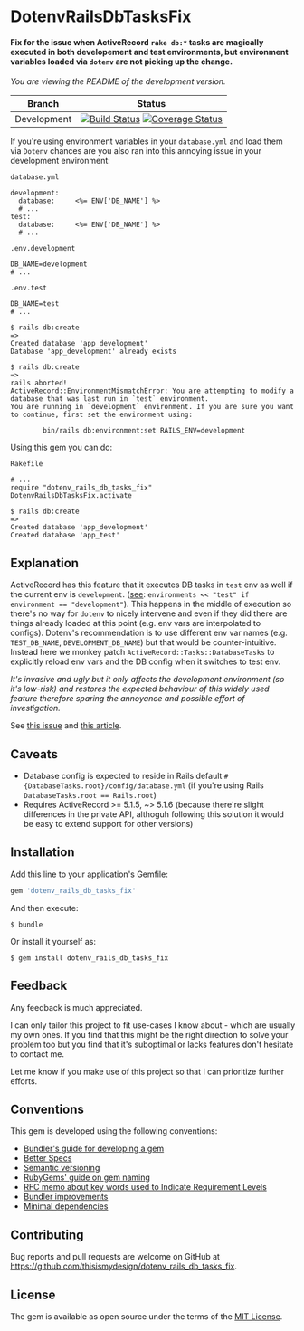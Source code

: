 # DotenvRailsDbTasksFix

#### Fix for the issue when ActiveRecord `rake db:*` tasks are magically executed in both developement and test environments, but environment variables loaded via `dotenv` are not picking up the change.

*You are viewing the README of the development version.*

| Branch | Status |
| ------ | ------ |
| Development | [![Build Status](https://travis-ci.org/thisismydesign/dotenv_rails_db_tasks_fix.svg?branch=master)](https://travis-ci.org/thisismydesign/dotenv_rails_db_tasks_fix)   [![Coverage Status](https://coveralls.io/repos/github/thisismydesign/dotenv_rails_db_tasks_fix/badge.svg?branch=master)](https://coveralls.io/github/thisismydesign/dotenv_rails_db_tasks_fix?branch=master) |

If you're using environment variables in your `database.yml` and load them via `Dotenv` chances are you also ran into this annoying issue in your development environment:

`database.yml`
```
development:
  database:     <%= ENV['DB_NAME'] %>
  # ...
test:
  database:     <%= ENV['DB_NAME'] %>
  # ...
```

`.env.development`
```
DB_NAME=development
# ...
```

`.env.test`
```
DB_NAME=test
# ...
```

```
$ rails db:create
=>
Created database 'app_development'
Database 'app_development' already exists
```

```
$ rails db:create
=>
rails aborted!
ActiveRecord::EnvironmentMismatchError: You are attempting to modify a database that was last run in `test` environment.
You are running in `development` environment. If you are sure you want to continue, first set the environment using:

        bin/rails db:environment:set RAILS_ENV=development
```

Using this gem you can do:

`Rakefile`
```
# ...
require "dotenv_rails_db_tasks_fix"
DotenvRailsDbTasksFix.activate
```

```
$ rails db:create
=>
Created database 'app_development'
Created database 'app_test'
```

## Explanation

ActiveRecord has this feature that it executes DB tasks in `test` env as well if the current env is `development`. ([see](https://github.com/rails/rails/blob/v5.1.5/activerecord/lib/active_record/tasks/database_tasks.rb#L300):
`environments << "test" if environment == "development"`). This happens in the middle of execution so there's no way for `dotenv` to nicely intervene and even if they did there are things already loaded at this point (e.g. env vars are interpolated to configs). Dotenv's recommendation is to use different env var names (e.g. `TEST_DB_NAME`, `DEVELOPMENT_DB_NAME`) but that would be counter-intuitive. Instead here we monkey patch `ActiveRecord::Tasks::DatabaseTasks` to explicitly reload env vars and the DB config when it switches to test env.

*It's invasive and ugly but it only affects the development environment (so it's low-risk) and restores the expected behaviour of this widely used feature therefore sparing the annoyance and possible effort of investigation.*

See [this issue](https://github.com/thisismydesign/dotenv_rails_db_tasks_fix) and [this article](http://www.zhuwu.me/blog/posts/rake-db-tasks-always-runs-twice-in-development-environment).

## Caveats

- Database config is expected to reside in Rails default `#{DatabaseTasks.root}/config/database.yml` (if you're using Rails `DatabaseTasks.root == Rails.root`)
- Requires ActiveRecord >= 5.1.5, ~> 5.1.6 (because there're slight differences in the private API, althoguh following this solution it would be easy to extend support for other versions)

## Installation

Add this line to your application's Gemfile:

```ruby
gem 'dotenv_rails_db_tasks_fix'
```

And then execute:

    $ bundle

Or install it yourself as:

    $ gem install dotenv_rails_db_tasks_fix

## Feedback

Any feedback is much appreciated.

I can only tailor this project to fit use-cases I know about - which are usually my own ones. If you find that this might be the right direction to solve your problem too but you find that it's suboptimal or lacks features don't hesitate to contact me.

Let me know if you make use of this project so that I can prioritize further efforts.

## Conventions

This gem is developed using the following conventions:
- [Bundler's guide for developing a gem](http://bundler.io/v1.14/guides/creating_gem.html)
- [Better Specs](http://www.betterspecs.org/)
- [Semantic versioning](http://semver.org/)
- [RubyGems' guide on gem naming](http://guides.rubygems.org/name-your-gem/)
- [RFC memo about key words used to Indicate Requirement Levels](https://tools.ietf.org/html/rfc2119)
- [Bundler improvements](https://github.com/thisismydesign/bundler-improvements)
- [Minimal dependencies](http://www.mikeperham.com/2016/02/09/kill-your-dependencies/)

## Contributing

Bug reports and pull requests are welcome on GitHub at https://github.com/thisismydesign/dotenv_rails_db_tasks_fix.

## License

The gem is available as open source under the terms of the [MIT License](https://opensource.org/licenses/MIT).
